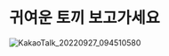 # 귀여운 토끼 보고가세요
![KakaoTalk_20220927_094510580](https://user-images.githubusercontent.com/101074914/192426219-a32b48b9-c333-4e83-a084-2c62c6b6fe66.gif)
